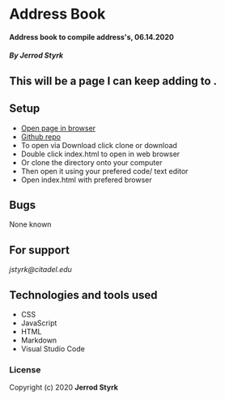 # **Address Book**

#### Address book to compile address's, 06.14.2020

#### _By Jerrod Styrk_

## This will be a page I can keep adding to .

## Setup

* [Open page in browser]()
* [Github repo]()
* To open via Download click clone or download
* Double click index.html to open in web browser
* Or clone the directory onto your computer
* Then open it using your prefered code/ text editor
* Open index.html with prefered browser

## Bugs

None known

## For support

_jstyrk@citadel.edu_

## Technologies and tools used

* CSS
* JavaScript
* HTML
* Markdown
* Visual Studio Code

### License

Copyright (c) 2020 **Jerrod Styrk**